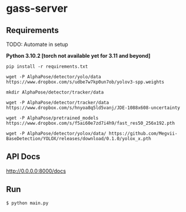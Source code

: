 # gass-server

## Requirements
TODO: Automate in setup

**Python 3.10.2 [torch not available yet for 3.11 and beyond]**

```console
pip install -r requirements.txt

wget -P AlphaPose/detector/yolo/data https://www.dropbox.com/s/udbe7w7kp0un7ob/yolov3-spp.weights

mkdir AlphaPose/detector/tracker/data

wget -P AlphaPose/detector/tracker/data https://www.dropbox.com/s/hnyoa8q5ld5vanj/JDE-1088x608-uncertainty

wget -P AlphaPose/pretrained_models https://www.dropbox.com/s/f5ai60e7zd7i4h9/fast_res50_256x192.pth

wget -P AlphaPose/detector/yolox/data/ https://github.com/Megvii-BaseDetection/YOLOX/releases/download/0.1.0/yolox_x.pth
```

## API Docs
http://0.0.0.0:8000/docs

## Run
```console
$ python main.py
```